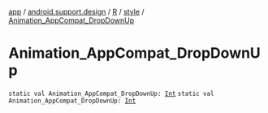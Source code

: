 [app](../../../index.md) / [android.support.design](../../index.md) / [R](../index.md) / [style](index.md) / [Animation_AppCompat_DropDownUp](.)

# Animation_AppCompat_DropDownUp

`static val Animation_AppCompat_DropDownUp: `[`Int`](https://kotlinlang.org/api/latest/jvm/stdlib/kotlin/-int/index.html)
`static val Animation_AppCompat_DropDownUp: `[`Int`](https://kotlinlang.org/api/latest/jvm/stdlib/kotlin/-int/index.html)